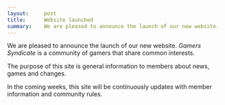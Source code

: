 ```yaml
---
layout:     post
title:      Website launched
summary:    We are pleased to announce the launch of our new website.
---
```


We are pleased to announce the launch of our new website. *Gamers Syndicate* is a community of gamers that share common interests.

The purpose of this site is general information to members about news, games and changes.

In the coming weeks, this site will be continuously updates with member information and community rules.
